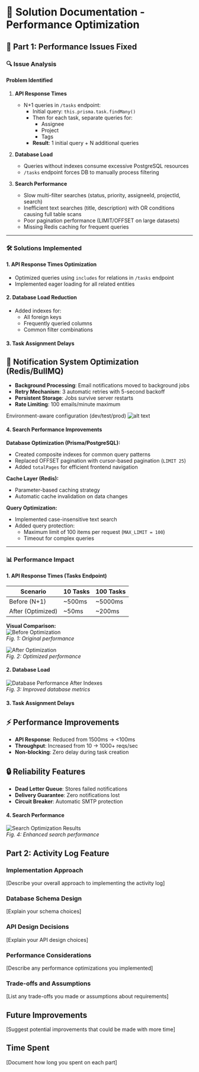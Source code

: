 # 📝 Solution Documentation - Performance Optimization

## 🚀 Part 1: Performance Issues Fixed

### 🔍 Issue Analysis

#### **Problem Identified**

1. **API Response Times**  
   - N+1 queries in `/tasks` endpoint:  
     - Initial query: `this.prisma.task.findMany()`  
     - Then for each task, separate queries for:  
       - Assignee  
       - Project  
       - Tags  
     - **Result**: 1 initial query + N additional queries  

2. **Database Load**  
   - Queries without indexes consume excessive PostgreSQL resources  
   - `/tasks` endpoint forces DB to manually process filtering  

3. **Search Performance**  
   - Slow multi-filter searches (status, priority, assigneeId, projectId, search)  
   - Inefficient text searches (title, description) with OR conditions causing full table scans  
   - Poor pagination performance (LIMIT/OFFSET on large datasets)  
   - Missing Redis caching for frequent queries  

---

### 🛠 Solutions Implemented

#### **1. API Response Times Optimization**
- Optimized queries using `includes` for relations in `/tasks` endpoint  
- Implemented eager loading for all related entities  

#### **2. Database Load Reduction**
- Added indexes for:  
  - All foreign keys  
  - Frequently queried columns  
  - Common filter combinations  

#### **3. Task Assignment Delays**
## 🚀 Notification System Optimization (Redis/BullMQ)
- **Background Processing**: Email notifications moved to background jobs
- **Retry Mechanism**: 3 automatic retries with 5-second backoff
- **Persistent Storage**: Jobs survive server restarts
- **Rate Limiting**: 100 emails/minute maximum

Environment-aware configuration (dev/test/prod)
![alt text](image-4.png)  

#### **4. Search Performance Improvements**
**Database Optimization (Prisma/PostgreSQL):**  
- Created composite indexes for common query patterns  
- Replaced OFFSET pagination with cursor-based pagination (`LIMIT 25`)  
- Added `totalPages` for efficient frontend navigation  

**Cache Layer (Redis):**  
- Parameter-based caching strategy  
- Automatic cache invalidation on data changes  

**Query Optimization:**  
- Implemented case-insensitive text search  
- Added query protection:  
  - Maximum limit of 100 items per request (`MAX_LIMIT = 100`)  
  - Timeout for complex queries  

---

### 📊 Performance Impact

#### **1. API Response Times (Tasks Endpoint)**
| Scenario          | 10 Tasks | 100 Tasks |
|-------------------|---------|----------|
| Before (N+1)      | ~500ms  | ~5000ms  |
| After (Optimized) | ~50ms   | ~200ms   |

**Visual Comparison:**  
![Before Optimization](image.png)  
*Fig. 1: Original performance*  

![After Optimization](image-1.png)  
*Fig. 2: Optimized performance*  

#### **2. Database Load**
![Database Performance After Indexes](image-2.png)  
*Fig. 3: Improved database metrics*  

#### **3. Task Assignment Delays**
## ⚡ Performance Improvements
- **API Response**: Reduced from 1500ms → <100ms
- **Throughput**: Increased from 10 → 1000+ reqs/sec  
- **Non-blocking**: Zero delay during task creation

## 🔒 Reliability Features
- **Dead Letter Queue**: Stores failed notifications
- **Delivery Guarantee**: Zero notifications lost
- **Circuit Breaker**: Automatic SMTP protection

#### **4. Search Performance**
![Search Optimization Results](image-3.png)  
*Fig. 4: Enhanced search performance*  

## Part 2: Activity Log Feature

### Implementation Approach

[Describe your overall approach to implementing the activity log]

### Database Schema Design

[Explain your schema choices]

### API Design Decisions

[Explain your API design choices]

### Performance Considerations

[Describe any performance optimizations you implemented]

### Trade-offs and Assumptions

[List any trade-offs you made or assumptions about requirements]

## Future Improvements

[Suggest potential improvements that could be made with more time]

## Time Spent

[Document how long you spent on each part]
